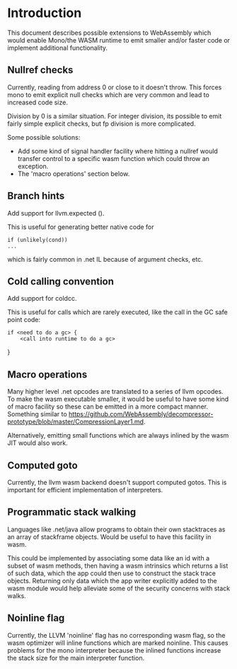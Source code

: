 # Introduction

This document describes possible extensions to WebAssembly which would enable
Mono/the WASM runtime to emit smaller and/or faster code or implement additional
functionality.

## Nullref checks

Currently, reading from address 0 or close to it doesn't throw. This forces mono
to emit explicit null checks which are very common and lead to increased code
size.

Division by 0 is a similar situation. For integer division, its possible to emit
fairly simple explicit checks, but fp division is more complicated.

Some possible solutions:

- Add some kind of signal handler facility where hitting a nullref would
  transfer control to a specific wasm function which could throw an exception.
- The 'macro operations' section below.

## Branch hints

Add support for llvm.expected ().

This is useful for generating better native code for

    if (unlikely(cond))
    ...

which is fairly common in .net IL because of argument checks, etc.

## Cold calling convention

Add support for coldcc.

This is useful for calls which are rarely executed, like the call in the GC safe
point code:

    if <need to do a gc> {
    	<call into runtime to do a gc>

}

## Macro operations

Many higher level .net opcodes are translated to a series of llvm opcodes. To
make the wasm executable smaller, it would be useful to have some kind of macro
facility so these can be emitted in a more compact manner. Something similar to
https://github.com/WebAssembly/decompressor-prototype/blob/master/CompressionLayer1.md.

Alternatively, emitting small functions which are always inlined by the wasm JIT
would also work.

## Computed goto

Currently, the llvm wasm backend doesn't support computed gotos. This is
important for efficient implementation of interpreters.

## Programmatic stack walking

Languages like .net/java allow programs to obtain their own stacktraces as an
array of stackframe objects. Would be useful to have this facility in wasm.

This could be implemented by associating some data like an id with a subset of
wasm methods, then having a wasm intrinsics which returns a list of such data,
which the app could then use to construct the stack trace objects. Returning
only data which the app writer explicitly added to the wasm module would help
alleviate some of the security concerns with stack walks.

## Noinline flag

Currently, the LLVM 'noinline' flag has no corresponding wasm flag, so the wasm
optimizer will inline functions which are marked noinline. This causes problems
for the mono interpreter because the inlined functions increase the stack size
for the main interpreter function.
